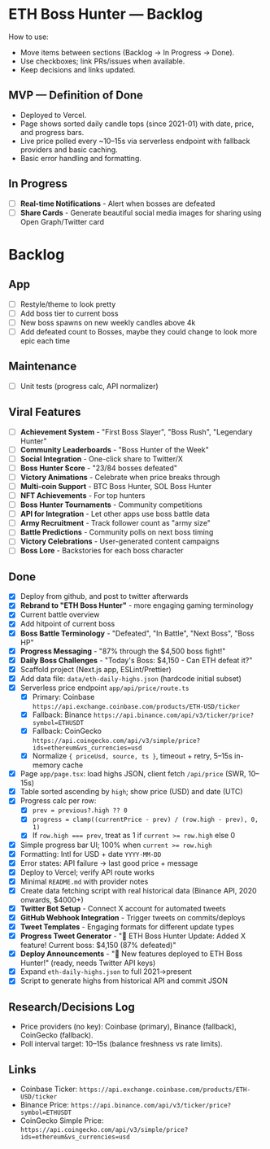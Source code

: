 # ETH Boss Hunter — Backlog

How to use:
- Move items between sections (Backlog → In Progress → Done).
- Use checkboxes; link PRs/issues when available.
- Keep decisions and links updated.

## MVP — Definition of Done
- Deployed to Vercel.
- Page shows sorted daily candle tops (since 2021-01) with date, price, and progress bars.
- Live price polled every ~10–15s via serverless endpoint with fallback providers and basic caching.
- Basic error handling and formatting.

## In Progress
- [ ] **Real-time Notifications** - Alert when bosses are defeated
- [ ] **Share Cards** - Generate beautiful social media images for sharing using Open Graph/Twitter card 

# Backlog

## App
- [ ] Restyle/theme to look pretty
- [ ] Add boss tier to current boss
- [ ] New boss spawns on new weekly candles above 4k
- [ ] Add defeated count to Bosses, maybe they could change to look more epic each time

## Maintenance
- [ ] Unit tests (progress calc, API normalizer)

## Viral Features
- [ ] **Achievement System** - "First Boss Slayer", "Boss Rush", "Legendary Hunter"
- [ ] **Community Leaderboards** - "Boss Hunter of the Week"
- [ ] **Social Integration** - One-click share to Twitter/X
- [ ] **Boss Hunter Score** - "23/84 bosses defeated"
- [ ] **Victory Animations** - Celebrate when price breaks through
- [ ] **Multi-coin Support** - BTC Boss Hunter, SOL Boss Hunter
- [ ] **NFT Achievements** - For top hunters
- [ ] **Boss Hunter Tournaments** - Community competitions
- [ ] **API for Integration** - Let other apps use boss battle data
- [ ] **Army Recruitment** - Track follower count as "army size"
- [ ] **Battle Predictions** - Community polls on next boss timing
- [ ] **Victory Celebrations** - User-generated content campaigns
- [ ] **Boss Lore** - Backstories for each boss character

## Done
- [x] Deploy from github, and post to twitter afterwards
- [x] **Rebrand to "ETH Boss Hunter"** - more engaging gaming terminology
- [x] Current battle overview
- [x] Add hitpoint of current boss
- [x] **Boss Battle Terminology** - "Defeated", "In Battle", "Next Boss", "Boss HP"
- [x] **Progress Messaging** - "87% through the $4,500 boss fight!"
- [x] **Daily Boss Challenges** - "Today's Boss: $4,150 - Can ETH defeat it?"
- [x] Scaffold project (Next.js app, ESLint/Prettier)
- [x] Add data file: `data/eth-daily-highs.json` (hardcode initial subset)
- [x] Serverless price endpoint `app/api/price/route.ts`
  - [x] Primary: Coinbase `https://api.exchange.coinbase.com/products/ETH-USD/ticker`
  - [x] Fallback: Binance `https://api.binance.com/api/v3/ticker/price?symbol=ETHUSDT`
  - [x] Fallback: CoinGecko `https://api.coingecko.com/api/v3/simple/price?ids=ethereum&vs_currencies=usd`
  - [x] Normalize `{ priceUsd, source, ts }`, timeout + retry, 5–15s in-memory cache
- [x] Page `app/page.tsx`: load highs JSON, client fetch `/api/price` (SWR, 10–15s)
- [x] Table sorted ascending by `high`; show price (USD) and date (UTC)
- [x] Progress calc per row:
  - [x] `prev = previous?.high ?? 0`
  - [x] `progress = clamp((currentPrice - prev) / (row.high - prev), 0, 1)`
  - [x] If `row.high === prev`, treat as 1 if `current >= row.high` else 0
- [x] Simple progress bar UI; 100% when `current >= row.high`
- [x] Formatting: Intl for USD + date `YYYY-MM-DD`
- [x] Error states: API failure → last good price + message
- [x] Deploy to Vercel; verify API route works
- [x] Minimal `README.md` with provider notes
- [x] Create data fetching script with real historical data (Binance API, 2020 onwards, $4000+)
- [x] **Twitter Bot Setup** - Connect X account for automated tweets
- [x] **GitHub Webhook Integration** - Trigger tweets on commits/deploys
- [x] **Tweet Templates** - Engaging formats for different update types
- [x] **Progress Tweet Generator** - "🎯 ETH Boss Hunter Update: Added X feature! Current boss: $4,150 (87% defeated)"
- [x] **Deploy Announcements** - "🚀 New features deployed to ETH Boss Hunter!" (ready, needs Twitter API keys)
- [x] Expand `eth-daily-highs.json` to full 2021→present
- [x] Script to generate highs from historical API and commit JSON

## Research/Decisions Log
- Price providers (no key): Coinbase (primary), Binance (fallback), CoinGecko (fallback).
- Poll interval target: 10–15s (balance freshness vs rate limits).

## Links
- Coinbase Ticker: `https://api.exchange.coinbase.com/products/ETH-USD/ticker`
- Binance Price: `https://api.binance.com/api/v3/ticker/price?symbol=ETHUSDT`
- CoinGecko Simple Price: `https://api.coingecko.com/api/v3/simple/price?ids=ethereum&vs_currencies=usd`